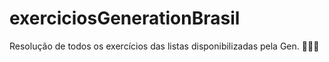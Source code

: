 # exerciciosGenerationBrasil
Resolução de todos os exercícios das listas disponibilizadas pela Gen. 🏋️‍♀️😁 
